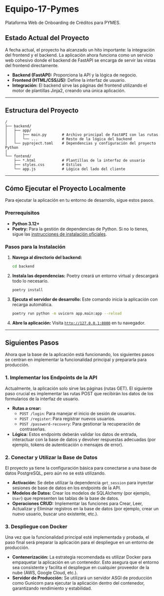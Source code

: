 # Equipo-17-Pymes
Plataforma Web de Onboarding de Créditos para PYMES.

## Estado Actual del Proyecto

A fecha actual, el proyecto ha alcanzado un hito importante: la integración del frontend y el backend. La aplicación ahora funciona como un servicio web cohesivo donde el backend de FastAPI se encarga de servir las vistas del frontend directamente.

- **Backend (FastAPI):** Proporciona la API y la lógica de negocio.
- **Frontend (HTML/CSS/JS):** Define la interfaz de usuario.
- **Integración:** El backend sirve las páginas del frontend utilizando el motor de plantillas Jinja2, creando una única aplicación.

---

## Estructura del Proyecto

```
/
├── backend/
│   ├── app/
│   │   ├── main.py       # Archivo principal de FastAPI con las rutas
│   │   └── ...           # Resto de la lógica del backend
│   └── pyproject.toml    # Dependencias y configuración del proyecto Python
│
└── fontend/
    ├── *.html            # Plantillas de la interfaz de usuario
    ├── styles.css        # Estilos
    └── app.js            # Lógica del lado del cliente
```

---

## Cómo Ejecutar el Proyecto Localmente

Para ejecutar la aplicación en tu entorno de desarrollo, sigue estos pasos.

### Prerrequisitos

- **Python 3.12+**
- **Poetry:** Para la gestión de dependencias de Python. Si no lo tienes, sigue las [instrucciones de instalación oficiales](https://python-poetry.org/docs/#installation).

### Pasos para la Instalación

1.  **Navega al directorio del backend:**
    ```bash
    cd backend
    ```

2.  **Instala las dependencias:**
    Poetry creará un entorno virtual y descargará todo lo necesario.
    ```bash
    poetry install
    ```

3.  **Ejecuta el servidor de desarrollo:**
    Este comando inicia la aplicación con recarga automática.
    ```bash
    poetry run python -m uvicorn app.main:app --reload
    ```

4.  **Abre la aplicación:**
    Visita [`http://127.0.0.1:8000`](http://127.0.0.1:8000) en tu navegador.

---

## Siguientes Pasos

Ahora que la base de la aplicación está funcionando, los siguientes pasos se centran en implementar la funcionalidad principal y prepararla para producción.

### 1. Implementar los Endpoints de la API

Actualmente, la aplicación solo sirve las páginas (rutas GET). El siguiente paso crucial es implementar las rutas POST que recibirán los datos de los formularios de la interfaz de usuario.

- **Rutas a crear:**
    - `POST /login`: Para manejar el inicio de sesión de usuarios.
    - `POST /register`: Para registrar nuevos usuarios.
    - `POST /password-recovery`: Para gestionar la recuperación de contraseñas.
- **Lógica:** Estos endpoints deberán validar los datos de entrada, interactuar con la base de datos y devolver respuestas adecuadas (por ejemplo, tokens de autenticación o mensajes de error).

### 2. Conectar y Utilizar la Base de Datos

El proyecto ya tiene la configuración básica para conectarse a una base de datos PostgreSQL, pero aún no se está utilizando.

- **Activación:** Se debe utilizar la dependencia `get_session` para inyectar sesiones de base de datos en los endpoints de la API.
- **Modelos de Datos:** Crear los modelos de SQLAlchemy (por ejemplo, `User`) que representen las tablas de la base de datos.
- **Operaciones CRUD:** Implementar las funciones para Crear, Leer, Actualizar y Eliminar registros en la base de datos (por ejemplo, crear un nuevo usuario, buscar uno existente, etc.).

### 3. Despliegue con Docker

Una vez que la funcionalidad principal esté implementada y probada, el paso final será preparar la aplicación para el despliegue en un entorno de producción.

- **Contenerización:** La estrategia recomendada es utilizar Docker para empaquetar la aplicación en un contenedor. Esto asegura que el entorno sea consistente y facilita el despliegue en cualquier proveedor de la nube (AWS, Google Cloud, etc.).
- **Servidor de Producción:** Se utilizará un servidor ASGI de producción como Gunicorn para ejecutar la aplicación dentro del contenedor, garantizando rendimiento y estabilidad.
